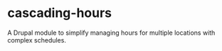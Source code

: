 # cascading-hours
A Drupal module to simplify managing hours for multiple locations with complex schedules.
